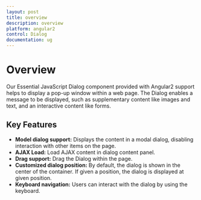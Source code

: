 ```yaml
---
layout: post
title: overview
description: overview
platform: angular2
control: Dialog
documentation: ug
---
```


# Overview

Our Essential JavaScript Dialog component provided with Angular2 support helps to display a pop-up window within a web page. The Dialog enables a message to be displayed, such as supplementary content like images and text, and an interactive content like forms.

## Key Features

*	**Model dialog support:** Displays the content in a modal dialog, disabling interaction with other items on the page.
*	**AJAX Load:** Load AJAX content in dialog content panel.
*	**Drag support:** Drag the Dialog within the page.
*	**Customized dialog position:** By default, the dialog is shown in the center of the container. If given a position, the dialog is displayed at given position.
*	**Keyboard navigation:** Users can interact with the dialog by using the keyboard.



